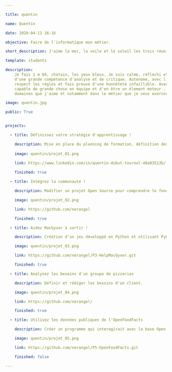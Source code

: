 ```yaml
---

title: quentin

name: Quentin

date: 2020-04-11 16:16

objective: Faire de l'informatique mon métier.

short_description: J'aime la mer, la voile et le soleil les trois réunis et je suis heureux.

template: students

description: 
    Je fais 1 m 89, chatain, les yeux bleus. Je suis calme, réflechi et spontané, faisant preuves
    d'une grande compétence d'analyse et de critique. Autonome, avec l'esprit d'initiative, je
    respect les régles et fais preuve d'une honnêteté infaillible. Avec ma capacité d'écoute, je suis
    capable de grande chose en équipe et d'en être un élement moteur . J'aime être bon dans les
    domaines que j'aime et notamment dans le métier que je veux exercer.

image: quentin.jpg

public: True


projects:

  - title: Définissez votre stratégie d'apprentissage !

    description: Mise en place du planning de formation, définition des objectifs et présentation WorkPlace.
    
    image: quentin/projet_01.png
    
    link: https://www.linkedin.com/in/quentin-dubut-touroul-40a83513b/

    finished: true

  - title: Intégrez la communauté !

    description: Modifier un projet Open Source pour comprendre le fonctionnement de Git. 

    image: quentin/projet_02.png

    link: https://github.com/nerangel

    finished: true

  - title: Aidez MacGyver à sortir !

    description: Création d’un jeu développé en Python et utilisant PyGame.

    image: quentin/projet_03.png

    link: https://github.com/nerangel/P3-HelpMacGyver.git

    finished: true

  - title: Analysez les besoins d'un groupe de pizzerias

    description: Définir et rédiger les besoins d'un client.

    image: quentin/projet_04.png

    link: https://github.com/nerangel/

    finished: true

  - title: Utilisez les données publiques de l'OpenFoodFacts

    description: Créer un programme qui interagirait avec la base Open Food Facts

    image: quentin/projet_05.png

    link: https://github.com/nerangel/P5-OpenFoodFacts.git

    finished: false

---
```

